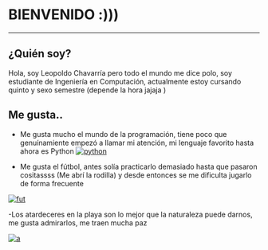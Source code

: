 # BIENVENIDO :)))

------------

## ¿Quién soy?

Hola, soy Leopoldo Chavarría pero todo el mundo me dice polo, soy estudiante de Ingeniería en Computación, actualmente estoy cursando quinto y sexo semestre (depende la hora jajaja )

## Me gusta..

- Me gusta mucho el mundo de la programación, tiene poco que genuínamiente empezó a llamar mi atención, mi lenguaje favorito hasta ahora es Python
[![python](https://upload.wikimedia.org/wikipedia/commons/thumb/0/0a/Python.svg/640px-Python.svg.png "python")](http://https://upload.wikimedia.org/wikipedia/commons/thumb/0/0a/Python.svg/640px-Python.svg.png "python")

- Me gusta el fútbol, antes solía practicarlo demasiado hasta que pasaron cositassss (Me abrí la rodilla) y desde entonces se me dificulta jugarlo de forma frecuente 

[![fut](https://i.ytimg.com/vi/taxldmY8V-Y/maxresdefault.jpg "fut")](http://https://i.ytimg.com/vi/taxldmY8V-Y/maxresdefault.jpg "fut")


-Los atardeceres en la playa son lo mejor que la naturaleza puede darnos, me gusta admirarlos, me traen mucha paz 

[![a](https://plus.unsplash.com/premium_photo-1663954865003-43333b9d5925?fm=jpg&q=60&w=3000&ixlib=rb-4.0.3&ixid=M3wxMjA3fDB8MHxzZWFyY2h8MXx8Zm9uZG8lMjBkZSUyMHBsYXlhJTIwYWwlMjBhdGFyZGVjZXJ8ZW58MHx8MHx8fDA%3D "a")](http://https://plus.unsplash.com/premium_photo-1663954865003-43333b9d5925?fm=jpg&q=60&w=3000&ixlib=rb-4.0.3&ixid=M3wxMjA3fDB8MHxzZWFyY2h8MXx8Zm9uZG8lMjBkZSUyMHBsYXlhJTIwYWwlMjBhdGFyZGVjZXJ8ZW58MHx8MHx8fDA%3D "a")

